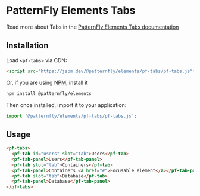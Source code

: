 # PatternFly Elements Tabs
     
Read more about Tabs in the [PatternFly Elements Tabs documentation](https://patternflyelements.org/components/tabs)

##  Installation

Load `<pf-tabs>` via CDN:

```html
<script src="https://jspm.dev/@patternfly/elements/pf-tabs/pf-tabs.js"></script>
```

Or, if you are using [NPM](https://npm.im), install it

```bash
npm install @patternfly/elements
```

Then once installed, import it to your application:

```js
import '@patternfly/elements/pf-tabs/pf-tabs.js';
```

## Usage

```html
<pf-tabs>
  <pf-tab id="users" slot="tab">Users</pf-tab>
  <pf-tab-panel>Users</pf-tab-panel>
  <pf-tab slot="tab">Containers</pf-tab>
  <pf-tab-panel>Containers <a href="#">Focusable element</a></pf-tab-panel>
  <pf-tab slot="tab">Database</pf-tab>
  <pf-tab-panel>Database</pf-tab-panel>
</pf-tabs>
```


